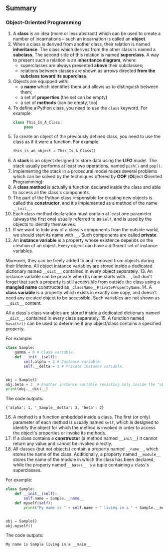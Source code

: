 ## Summary

### Object-Oriented Programming
1. A **class** is an idea (more or less abstract) which can be used to create a number of incarnations – such an incarnation is called an **object**.
2. When a class is derived from another class, their relation is named **inheritance**. The class which derives from the other class is named a **subclass**. The second side of this relation is named **superclass**. A way to present such a relation is an **inheritance diagram**, where:
   - superclasses are always presented **above** their subclasses;
   - relations between classes are shown as arrows directed **from the subclass toward its superclass**.
3. Objects are equipped with:
   - a **name** which identifies them and allows us to distinguish between them;
   - a set of **properties** (the set can be empty)
   - a set of **methods** (can be empty, too)
4. To define a Python class, you need to use the `class` keyword. For example:
   ```python
   class This_Is_A_Class:
        pass
   ```
5. To create an object of the previously defined class, you need to use the class as if it were a function. For example:
   ```python
   this_is_an_object = This_Is_A_Class()
   ```
6. A **stack** is an object designed to store data using the **LIFO** model. The stack usually performs at least two operations, named `push()` and `pop()`.
7. Implementing the stack in a procedural model raises several problems which can be solved by the techniques offered by **OOP** (**O**bject **O**riented **P**rogramming):
8. A **class method** is actually a function declared inside the class and able to access all the class's components.
9. The part of the Python class responsible for creating new objects is called the **constructor**, and it's implemented as a method of the name `__init__`.
10. Each class method declaration must contain at least one parameter (always the first one) usually referred to as `self`, and is used by the objects to identify themselves.
11. If we want to hide any of a class's components from the outside world, we should start its name with `__`. Such components are called **private**.
12. An **instance variable** is a property whose existence depends on the creation of an object. Every object can have a different set of instance variables.

   Moreover, they can be freely added to and removed from objects during their lifetime. All object instance variables are stored inside a dedicated dictionary named `__dict__`, contained in every object separately.
13. An instance variable can be private when its name starts with `__`, but don't forget that such a property is still accessible from outside the class using a **mangled name** constructed as `_ClassName__PrivatePropertyName`.
14. A **class variable** is a property which exists in exactly one copy, and doesn't need any created object to be accessible. Such variables are not shown as `__dict__` content.

   All a class's class variables are stored inside a dedicated dictionary named `__dict__`, contained in every class separately.
15. A function named `hasattr()` can be used to determine if any object/class contains a specified property.

   For example:
   ```python
   class Sample:
       gamma = 0 # Class variable.
       def __init__(self):
           self.alpha = 1 # Instance variable.
           self.__delta = 3 # Private instance variable.
   
   
   obj = Sample()
   obj.beta = 2  # Another instance variable (existing only inside the "obj" instance.)
   print(obj.__dict__)
   ```
   The code outputs:
   ```
   {'alpha': 1, '_Sample__delta': 3, 'beta': 2}
   ```
16. A method is a function embedded inside a class. The first (or only) parameter of each method is usually named `self`, which is designed to identify the object for which the method is invoked in order to access the object's properties or invoke its methods.
17. If a class contains a **constructor** (a method named `__init__`) it cannot return any value and cannot be invoked directly.
18. All classes (but not objects) contain a property named `__name__`, which stores the name of the class. Additionally, a property named `__module__` stores the name of the module in which the class has been declared, while the property named `__bases__` is a tuple containing a class's superclasses.

   For example:
   ```python
   class Sample:
       def __init__(self):
           self.name = Sample.__name__
       def myself(self):
           print("My name is " + self.name + " living in a " + Sample.__module__)
   
   
   obj = Sample()
   obj.myself()
   ```
   The code outputs:
   ```
   My name is Sample living in a __main__
   ```